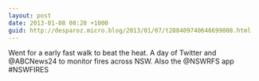 ```yaml
---
layout: post
date: 2013-01-08 08:20 +1000
guid: http://desparoz.micro.blog/2013/01/07/t288409740646699008.html
---
```

Went for a early fast walk to beat the heat. A day of Twitter and @ABCNews24 to monitor fires across NSW. Also the @NSWRFS app #NSWFIRES
